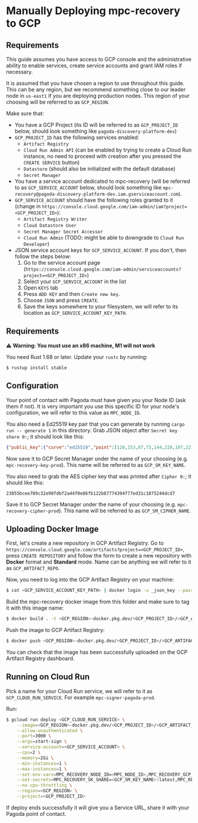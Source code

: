 # Manually Deploying mpc-recovery to GCP

## Requirements

This guide assumes you have access to GCP console and the administrative ability to enable services, create service accounts and grant IAM roles if necessary.

It is assumed that you have chosen a region to use throughout this guide. This can be any region, but we recommend something close to our leader node in `us-east1` if you are deploying production nodes. This region of your choosing will be referred to as `GCP_REGION`.

Make sure that:
* You have a GCP Project (its ID will be referred to as `GCP_PROJECT_ID` below, should look something like `pagoda-discovery-platform-dev`)
* `GCP_PROJECT_ID` has the following services enabled:
    * `Artifact Registry`
    * `Cloud Run Admin API` (can be enabled by trying to create a Cloud Run instance, no need to proceed with creation after you pressed the `CREATE SERVICE` button)
    * `Datastore` (should also be initialized with the default database)
    * `Secret Manager`
* You have a service account dedicated to mpc-recovery (will be referred to as `GCP_SERVICE_ACCOUNT` below, should look something like `mpc-recovery@pagoda-discovery-platform-dev.iam.gserviceaccount.com`).
* `GCP_SERVICE_ACCOUNT` should have the following roles granted to it (change in `https://console.cloud.google.com/iam-admin/iam?project=<GCP_PROJECT_ID>`):
    * `Artifact Registry Writer`
    * `Cloud Datastore User`
    * `Secret Manager Secret Accessor`
    * `Cloud Run Admin` (TODO: might be able to downgrade to `Cloud Run Developer`)
* JSON service account keys for `GCP_SERVICE_ACCOUNT`. If you don't, then follow the steps below:
    1. Go to the service account page (`https://console.cloud.google.com/iam-admin/serviceaccounts?project=<GCP_PROJECT_ID>`)
    2. Select your `GCP_SERVICE_ACCOUNT` in the list
    3. Open `KEYS` tab
    4. Press `ADD KEY` and then `Create new key`.
    5. Choose `JSON` and press `CREATE`.
    6. Save the keys somewhere to your filesystem, we will refer to its location as `GCP_SERVICE_ACCOUNT_KEY_PATH`.
    
## Requirements

⚠️ **Warning: You must use an x86 machine, M1 will not work**

You need Rust 1.68 or later. Update your `rustc` by running:

```
$ rustup install stable
```

## Configuration

Your point of contact with Pagoda must have given you your Node ID (ask them if not). It is very important you use this specific ID for your node's configuration, we will refer to this value as `MPC_NODE_ID`.

[TODO]: <> (Change key serialization format to a more conventional format so that users can generate it outside of mpc-recovery)

You also need a Ed25519 key pair that you can generate by running `cargo run -- generate 1` in this directory. Grab JSON object after `Secret key share 0:`; it should look like this:
```json
{"public_key":{"curve":"ed25519","point":[120,153,87,73,144,228,107,221,163,76,41,132,123,208,73,71,110,235,204,191,174,106,225,69,38,145,165,76,132,201,55,152]},"expanded_private_key":{"prefix":{"curve":"ed25519","scalar":[180,110,118,232,35,24,127,100,6,137,244,195,8,154,150,22,214,43,134,73,234,67,255,249,99,157,120,6,163,88,178,12]},"private_key":{"curve":"ed25519","scalar":[160,85,170,73,186,103,158,30,156,142,160,162,253,246,210,214,173,162,39,244,145,241,58,148,63,211,218,241,11,70,235,89]}}}
```

Now save it to GCP Secret Manager under the name of your choosing (e.g. `mpc-recovery-key-prod`). This name will be referred to as `GCP_SM_KEY_NAME`.

You also need to grab the AES cipher key that was printed after `Cipher 0:`; it should like this:

```
23855bcee709c32e98fdbf2a44f0e86fb122b87774394f77ed31c1875244dcd7
```

Save it to GCP Secret Manager under the name of your choosing (e.g. `mpc-recovery-cipher-prod`). This name will be referred to as `GCP_SM_CIPHER_NAME`.

## Uploading Docker Image

First, let's create a new repository in GCP Artifact Registry. Go to `https://console.cloud.google.com/artifacts?project=<GCP_PROJECT_ID>`, press `CREATE REPOSITORY` and follow the form to create a new repository with **Docker** format and **Standard** mode. Name can be anything we will refer to it as `GCP_ARTIFACT_REPO`.

Now, you need to log into the GCP Artifact Registry on your machine:

```bash
$ cat <GCP_SERVICE_ACCOUNT_KEY_PATH> | docker login -u _json_key --password-stdin https://<GCP_REGION>-docker.pkg.dev
```

Build the mpc-recovery docker image from this folder and make sure to tag it with this image name:

```bash
$ docker build . -t <GCP_REGION>-docker.pkg.dev/<GCP_PROJECT_ID>/<GCP_ARTIFACT_REPO>/mpc-recovery
```

Push the image to GCP Artifact Registry:

```bash
$ docker push <GCP_REGION>-docker.pkg.dev/<GCP_PROJECT_ID>/<GCP_ARTIFACT_REPO>/mpc-recovery
```

You can check that the image has been successfully uploaded on the GCP Artifact Registry dashboard.

## Running on Cloud Run

Pick a name for your Cloud Run service, we will refer to it as `GCP_CLOUD_RUN_SERVICE`. For example `mpc-signer-pagoda-prod`.

Run:

```bash
$ gcloud run deploy <GCP_CLOUD_RUN_SERVICE> \
    --image=<GCP_REGION>-docker.pkg.dev/<GCP_PROJECT_ID>/<GCP_ARTIFACT_REPO>/mpc-recovery \
    --allow-unauthenticated \
    --port=3000 \
    --args=start-sign \
    --service-account=<GCP_SERVICE_ACCOUNT> \
    --cpu=2 \
    --memory=2Gi \
    --min-instances=1 \
    --max-instances=1 \
    --set-env-vars=MPC_RECOVERY_NODE_ID=<MPC_NODE_ID>,MPC_RECOVERY_GCP_PROJECT_ID=<GCP_PROJECT_ID>,MPC_RECOVERY_WEB_PORT=3000,RUST_LOG=mpc_recovery=debug,PAGODA_FIREBASE_AUDIENCE_ID=near-fastauth-prod \
    --set-secrets=MPC_RECOVERY_SK_SHARE=<GCP_SM_KEY_NAME>:latest,MPC_RECOVERY_CIPHER_KEY=<GCP_SM_CIPHER_NAME>:latest \
    --no-cpu-throttling \
    --region=<GCP_REGION> \
    --project=<GCP_PROJECT_ID>
```

If deploy ends successfully it will give you a Service URL, share it with your Pagoda point of contact.
